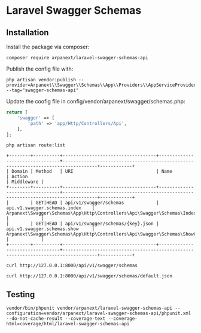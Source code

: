 # Laravel Swagger Schemas

## Installation

Install the package via composer:

```shell script
composer require arpanext/laravel-swagger-schemas-api
```

Publish the config file with:

```shell script
php artisan vendor:publish --provider=Arpanext\\Swagger\\Schemas\\App\\Providers\\AppServiceProvider --tag="swagger-schemas-api"
```

Update the coofig file in config/vendor/arpanext/swagger/schemas.php:

```php
return [
    'swagger' => [
        'path' => 'app/Http/Controllers/Api',
    ],
];
```

```shell
php artisan route:list
```

```shell
+--------+----------+-----------------------------------+---------------------------------+-----------------------------------------------------------------------------------+------------+
| Domain | Method   | URI                               | Name                            | Action                                                                            | Middleware |
+--------+----------+-----------------------------------+---------------------------------+-----------------------------------------------------------------------------------+------------+
|        | GET|HEAD | api/v1/swagger/schemas            | api.v1.swagger.schemas.index    | Arpanext\Swagger\Schemas\App\Http\Controllers\Api\Swagger\Schemas\IndexController |            |
|        | GET|HEAD | api/v1/swagger/schemas/{key}.json | api.v1.swagger.schemas.show     | Arpanext\Swagger\Schemas\App\Http\Controllers\Api\Swagger\Schemas\ShowController  |            |
+--------+----------+-----------------------------------+---------------------------------+-----------------------------------------------------------------------------------+------------+
```

```shell
curl http://127.0.0.1:8000/api/v1/swagger/schemas
```

```shell
curl http://127.0.0.1:8000/api/v1/swagger/schemas/default.json
```

## Testing

```shell
vendor/bin/phpunit vendor/arpanext/laravel-swagger-schemas-api --configuration=vendor/arpanext/laravel-swagger-schemas-api/phpunit.xml --do-not-cache-result --coverage-text --coverage-html=coverage/html/laravel-swagger-schemas-api
```

